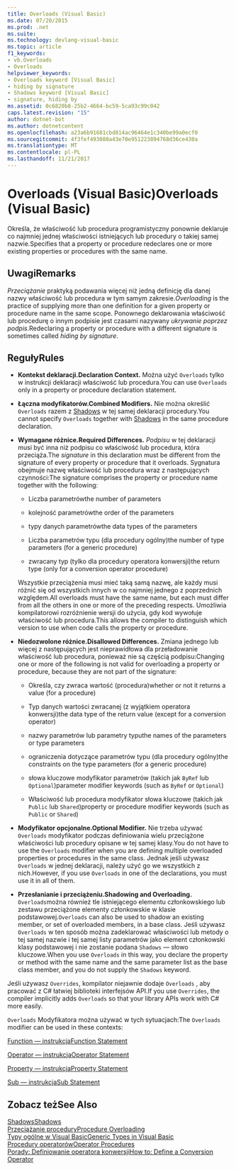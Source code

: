 ```yaml
---
title: Overloads (Visual Basic)
ms.date: 07/20/2015
ms.prod: .net
ms.suite: 
ms.technology: devlang-visual-basic
ms.topic: article
f1_keywords:
- vb.Overloads
- Overloads
helpviewer_keywords:
- Overloads keyword [Visual Basic]
- hiding by signature
- Shadows keyword [Visual Basic]
- signature, hiding by
ms.assetid: 0c6820b8-25b2-4664-bc59-5ca93c99c042
caps.latest.revision: "15"
author: dotnet-bot
ms.author: dotnetcontent
ms.openlocfilehash: a23a6b91681cbd814ac96464e1c340be99a0ecf0
ms.sourcegitcommit: 4f3fef493080a43e70e951223894768d36ce430a
ms.translationtype: MT
ms.contentlocale: pl-PL
ms.lasthandoff: 11/21/2017
---
```

# <a name="overloads-visual-basic"></a><span data-ttu-id="32d3c-102">Overloads (Visual Basic)</span><span class="sxs-lookup"><span data-stu-id="32d3c-102">Overloads (Visual Basic)</span></span>
<span data-ttu-id="32d3c-103">Określa, że właściwość lub procedura programistyczny ponownie deklaruje co najmniej jednej właściwości istniejących lub procedury o takiej samej nazwie.</span><span class="sxs-lookup"><span data-stu-id="32d3c-103">Specifies that a property or procedure redeclares one or more existing properties or procedures with the same name.</span></span>  
  
## <a name="remarks"></a><span data-ttu-id="32d3c-104">Uwagi</span><span class="sxs-lookup"><span data-stu-id="32d3c-104">Remarks</span></span>  
 <span data-ttu-id="32d3c-105">*Przeciążanie* praktyką podawania więcej niż jedną definicję dla danej nazwy właściwość lub procedura w tym samym zakresie.</span><span class="sxs-lookup"><span data-stu-id="32d3c-105">*Overloading* is the practice of supplying more than one definition for a given property or procedure name in the same scope.</span></span> <span data-ttu-id="32d3c-106">Ponownego deklarowania właściwość lub procedurę o innym podpisie jest czasami nazywany *ukrywanie poprzez podpis*.</span><span class="sxs-lookup"><span data-stu-id="32d3c-106">Redeclaring a property or procedure with a different signature is sometimes called *hiding by signature*.</span></span>  
  
## <a name="rules"></a><span data-ttu-id="32d3c-107">Reguły</span><span class="sxs-lookup"><span data-stu-id="32d3c-107">Rules</span></span>  
  
-   <span data-ttu-id="32d3c-108">**Kontekst deklaracji.**</span><span class="sxs-lookup"><span data-stu-id="32d3c-108">**Declaration Context.**</span></span> <span data-ttu-id="32d3c-109">Można użyć `Overloads` tylko w instrukcji deklaracji właściwość lub procedura.</span><span class="sxs-lookup"><span data-stu-id="32d3c-109">You can use `Overloads` only in a property or procedure declaration statement.</span></span>  
  
-   <span data-ttu-id="32d3c-110">**Łączna modyfikatorów.**</span><span class="sxs-lookup"><span data-stu-id="32d3c-110">**Combined Modifiers.**</span></span> <span data-ttu-id="32d3c-111">Nie można określić `Overloads` razem z [Shadows](../../../visual-basic/language-reference/modifiers/shadows.md) w tej samej deklaracji procedury.</span><span class="sxs-lookup"><span data-stu-id="32d3c-111">You cannot specify `Overloads` together with [Shadows](../../../visual-basic/language-reference/modifiers/shadows.md) in the same procedure declaration.</span></span>  
  
-   <span data-ttu-id="32d3c-112">**Wymagane różnice.**</span><span class="sxs-lookup"><span data-stu-id="32d3c-112">**Required Differences.**</span></span> <span data-ttu-id="32d3c-113">*Podpisu* w tej deklaracji musi być inna niż podpisu co właściwość lub procedura, która przeciąża.</span><span class="sxs-lookup"><span data-stu-id="32d3c-113">The *signature* in this declaration must be different from the signature of every property or procedure that it overloads.</span></span> <span data-ttu-id="32d3c-114">Sygnatura obejmuje nazwę właściwość lub procedura wraz z następujących czynności:</span><span class="sxs-lookup"><span data-stu-id="32d3c-114">The signature comprises the property or procedure name together with the following:</span></span>  
  
    -   <span data-ttu-id="32d3c-115">Liczba parametrów</span><span class="sxs-lookup"><span data-stu-id="32d3c-115">the number of parameters</span></span>  
  
    -   <span data-ttu-id="32d3c-116">kolejność parametrów</span><span class="sxs-lookup"><span data-stu-id="32d3c-116">the order of the parameters</span></span>  
  
    -   <span data-ttu-id="32d3c-117">typy danych parametrów</span><span class="sxs-lookup"><span data-stu-id="32d3c-117">the data types of the parameters</span></span>  
  
    -   <span data-ttu-id="32d3c-118">Liczba parametrów typu (dla procedury ogólny)</span><span class="sxs-lookup"><span data-stu-id="32d3c-118">the number of type parameters (for a generic procedure)</span></span>  
  
    -   <span data-ttu-id="32d3c-119">zwracany typ (tylko dla procedury operatora konwersji)</span><span class="sxs-lookup"><span data-stu-id="32d3c-119">the return type (only for a conversion operator procedure)</span></span>  
  
     <span data-ttu-id="32d3c-120">Wszystkie przeciążenia musi mieć taką samą nazwę, ale każdy musi różnić się od wszystkich innych w co najmniej jednego z poprzednich względem.</span><span class="sxs-lookup"><span data-stu-id="32d3c-120">All overloads must have the same name, but each must differ from all the others in one or more of the preceding respects.</span></span> <span data-ttu-id="32d3c-121">Umożliwia kompilatorowi rozróżnienie wersji do użycia, gdy kod wywołuje właściwość lub procedura.</span><span class="sxs-lookup"><span data-stu-id="32d3c-121">This allows the compiler to distinguish which version to use when code calls the property or procedure.</span></span>  
  
-   <span data-ttu-id="32d3c-122">**Niedozwolone różnice.**</span><span class="sxs-lookup"><span data-stu-id="32d3c-122">**Disallowed Differences.**</span></span> <span data-ttu-id="32d3c-123">Zmiana jednego lub więcej z następujących jest nieprawidłowa dla przeładowanie właściwość lub procedura, ponieważ nie są częścią podpisu:</span><span class="sxs-lookup"><span data-stu-id="32d3c-123">Changing one or more of the following is not valid for overloading a property or procedure, because they are not part of the signature:</span></span>  
  
    -   <span data-ttu-id="32d3c-124">Określa, czy zwraca wartość (procedura)</span><span class="sxs-lookup"><span data-stu-id="32d3c-124">whether or not it returns a value (for a procedure)</span></span>  
  
    -   <span data-ttu-id="32d3c-125">Typ danych wartości zwracanej (z wyjątkiem operatora konwersji)</span><span class="sxs-lookup"><span data-stu-id="32d3c-125">the data type of the return value (except for a conversion operator)</span></span>  
  
    -   <span data-ttu-id="32d3c-126">nazwy parametrów lub parametry typu</span><span class="sxs-lookup"><span data-stu-id="32d3c-126">the names of the parameters or type parameters</span></span>  
  
    -   <span data-ttu-id="32d3c-127">ograniczenia dotyczące parametrów typu (dla procedury ogólny)</span><span class="sxs-lookup"><span data-stu-id="32d3c-127">the constraints on the type parameters (for a generic procedure)</span></span>  
  
    -   <span data-ttu-id="32d3c-128">słowa kluczowe modyfikator parametrów (takich jak `ByRef` lub `Optional`)</span><span class="sxs-lookup"><span data-stu-id="32d3c-128">parameter modifier keywords (such as `ByRef` or `Optional`)</span></span>  
  
    -   <span data-ttu-id="32d3c-129">Właściwość lub procedura modyfikator słowa kluczowe (takich jak `Public` lub `Shared`)</span><span class="sxs-lookup"><span data-stu-id="32d3c-129">property or procedure modifier keywords (such as `Public` or `Shared`)</span></span>  
  
-   <span data-ttu-id="32d3c-130">**Modyfikator opcjonalne.**</span><span class="sxs-lookup"><span data-stu-id="32d3c-130">**Optional Modifier.**</span></span> <span data-ttu-id="32d3c-131">Nie trzeba używać `Overloads` modyfikator podczas definiowania wielu przeciążone właściwości lub procedury opisane w tej samej klasy.</span><span class="sxs-lookup"><span data-stu-id="32d3c-131">You do not have to use the `Overloads` modifier when you are defining multiple overloaded properties or procedures in the same class.</span></span> <span data-ttu-id="32d3c-132">Jednak jeśli używasz `Overloads` w jednej deklaracji, należy użyć go we wszystkich z nich.</span><span class="sxs-lookup"><span data-stu-id="32d3c-132">However, if you use `Overloads` in one of the declarations, you must use it in all of them.</span></span>  
  
-   <span data-ttu-id="32d3c-133">**Przesłanianie i przeciążeniu.**</span><span class="sxs-lookup"><span data-stu-id="32d3c-133">**Shadowing and Overloading.**</span></span> <span data-ttu-id="32d3c-134">`Overloads`można również tle istniejącego elementu członkowskiego lub zestawu przeciążone elementy członkowskie w klasie podstawowej.</span><span class="sxs-lookup"><span data-stu-id="32d3c-134">`Overloads` can also be used to shadow an existing member, or set of overloaded members, in a base class.</span></span> <span data-ttu-id="32d3c-135">Jeśli używasz `Overloads` w ten sposób można zadeklarować właściwości lub metody o tej samej nazwie i tej samej listy parametrów jako element członkowski klasy podstawowej i nie zostanie podana `Shadows` — słowo kluczowe.</span><span class="sxs-lookup"><span data-stu-id="32d3c-135">When you use `Overloads` in this way, you declare the property or method with the same name and the same parameter list as the base class member, and you do not supply the `Shadows` keyword.</span></span>  
  
 <span data-ttu-id="32d3c-136">Jeśli używasz `Overrides`, kompilator niejawnie dodaje `Overloads` , aby pracować z C# łatwiej biblioteki interfejsów API.</span><span class="sxs-lookup"><span data-stu-id="32d3c-136">If you use `Overrides`, the compiler implicitly adds `Overloads` so that your library APIs work with C# more easily.</span></span>  
  
 <span data-ttu-id="32d3c-137">`Overloads` Modyfikatora można używać w tych sytuacjach:</span><span class="sxs-lookup"><span data-stu-id="32d3c-137">The `Overloads` modifier can be used in these contexts:</span></span>  
  
 [<span data-ttu-id="32d3c-138">Function — instrukcja</span><span class="sxs-lookup"><span data-stu-id="32d3c-138">Function Statement</span></span>](../../../visual-basic/language-reference/statements/function-statement.md)  
  
 [<span data-ttu-id="32d3c-139">Operator — instrukcja</span><span class="sxs-lookup"><span data-stu-id="32d3c-139">Operator Statement</span></span>](../../../visual-basic/language-reference/statements/operator-statement.md)  
  
 [<span data-ttu-id="32d3c-140">Property — instrukcja</span><span class="sxs-lookup"><span data-stu-id="32d3c-140">Property Statement</span></span>](../../../visual-basic/language-reference/statements/property-statement.md)  
  
 [<span data-ttu-id="32d3c-141">Sub — instrukcja</span><span class="sxs-lookup"><span data-stu-id="32d3c-141">Sub Statement</span></span>](../../../visual-basic/language-reference/statements/sub-statement.md)  
  
## <a name="see-also"></a><span data-ttu-id="32d3c-142">Zobacz też</span><span class="sxs-lookup"><span data-stu-id="32d3c-142">See Also</span></span>  
 [<span data-ttu-id="32d3c-143">Shadows</span><span class="sxs-lookup"><span data-stu-id="32d3c-143">Shadows</span></span>](../../../visual-basic/language-reference/modifiers/shadows.md)  
 [<span data-ttu-id="32d3c-144">Przeciążanie procedury</span><span class="sxs-lookup"><span data-stu-id="32d3c-144">Procedure Overloading</span></span>](../../../visual-basic/programming-guide/language-features/procedures/procedure-overloading.md)  
 [<span data-ttu-id="32d3c-145">Typy ogólne w Visual Basic</span><span class="sxs-lookup"><span data-stu-id="32d3c-145">Generic Types in Visual Basic</span></span>](../../../visual-basic/programming-guide/language-features/data-types/generic-types.md)  
 [<span data-ttu-id="32d3c-146">Procedury operatorów</span><span class="sxs-lookup"><span data-stu-id="32d3c-146">Operator Procedures</span></span>](../../../visual-basic/programming-guide/language-features/procedures/operator-procedures.md)  
 [<span data-ttu-id="32d3c-147">Porady: Definiowanie operatora konwersji</span><span class="sxs-lookup"><span data-stu-id="32d3c-147">How to: Define a Conversion Operator</span></span>](../../../visual-basic/programming-guide/language-features/procedures/how-to-define-a-conversion-operator.md)
